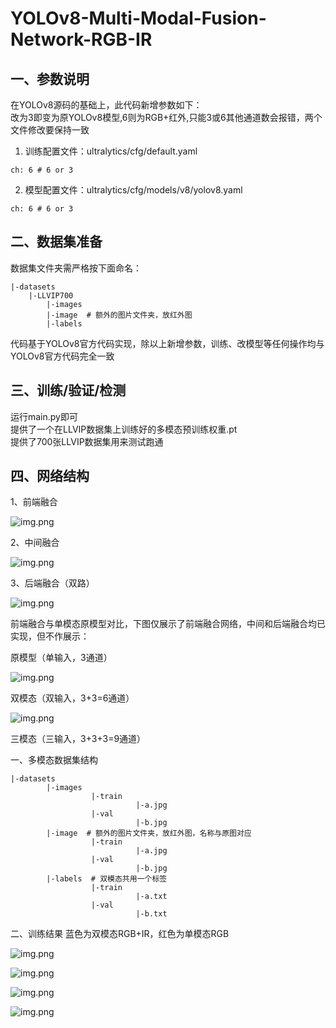 # YOLOv8-Multi-Modal-Fusion-Network-RGB-IR
## 一、参数说明
在YOLOv8源码的基础上，此代码新增参数如下：  
改为3即变为原YOLOv8模型,6则为RGB+红外,只能3或6其他通道数会报错，两个文件修改要保持一致
1. 训练配置文件：ultralytics/cfg/default.yaml
```
ch: 6 # 6 or 3
```
2. 模型配置文件：ultralytics/cfg/models/v8/yolov8.yaml
```
ch: 6 # 6 or 3
```

## 二、数据集准备
数据集文件夹需严格按下面命名：
```
|-datasets
    |-LLVIP700
        |-images
        |-image  # 额外的图片文件夹，放红外图
        |-labels
```
代码基于YOLOv8官方代码实现，除以上新增参数，训练、改模型等任何操作均与YOLOv8官方代码完全一致
## 三、训练/验证/检测
运行main.py即可  
提供了一个在LLVIP数据集上训练好的多模态预训练权重.pt  
提供了700张LLVIP数据集用来测试跑通


## 四、网络结构
1、前端融合

![img.png](./预览图/前端融合.png)

2、中间融合

![img.png](./预览图/中间融合.png)

3、后端融合（双路）

![img.png](./预览图/后端融合（双路）.png)

前端融合与单模态原模型对比，下图仅展示了前端融合网络，中间和后端融合均已实现，但不作展示：

原模型（单输入，3通道）

![img.png](./预览图/原模型（单输入，3通道）.png)

双模态（双输入，3+3=6通道）

![img.png](./预览图/双模态（双输入，3+3=6通道）.jpeg)

三模态（三输入，3+3+3=9通道）

一、多模态数据集结构

    |-datasets
            |-images
                      |-train
                                |-a.jpg
                      |-val
                                |-b.jpg
            |-image  # 额外的图片文件夹，放红外图，名称与原图对应
                      |-train
                                |-a.jpg
                      |-val
                                |-b.jpg        
            |-labels  # 双模态共用一个标签
                      |-train
                                |-a.txt
                      |-val
                                |-b.txt

二、训练结果
蓝色为双模态RGB+IR，红色为单模态RGB

![img.png](./预览图/img.png)


![img.png](./预览图/img_2.png)

![img.png](./预览图/img_3.png)

![img.png](./预览图/img_4.png)
